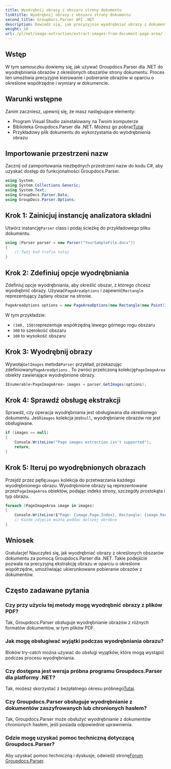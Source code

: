 ```yaml
---
title: Wyodrębnij obrazy z obszaru strony dokumentu
linktitle: Wyodrębnij obrazy z obszaru strony dokumentu
second_title: GroupDocs.Parser API .NET
description: Dowiedz się, jak precyzyjnie wyodrębniać obrazy z dokumentów za pomocą Groupdocs.Parser dla .NET. Dowiedz się, jak celować w określone obszary, aby uzyskać dokładną ekstrakcję obrazu.
weight: 10
url: /pl/net/image-extraction/extract-images-from-document-page-area/
---
```

## Wstęp
W tym samouczku dowiemy się, jak używać Groupdocs.Parser dla .NET do wyodrębniania obrazów z określonych obszarów strony dokumentu. Proces ten umożliwia precyzyjne kierowanie i pobieranie obrazów w oparciu o określone współrzędne i wymiary w dokumencie.
## Warunki wstępne
Zanim zaczniesz, upewnij się, że masz następujące elementy:
- Program Visual Studio zainstalowany na Twoim komputerze
-  Biblioteka Groupdocs.Parser dla .NET. Możesz go pobrać[Tutaj](https://releases.groupdocs.com/parser/net/)
- Przykładowy plik dokumentu do wykorzystania do wyodrębnienia obrazu
## Importowanie przestrzeni nazw
Zacznij od zaimportowania niezbędnych przestrzeni nazw do kodu C#, aby uzyskać dostęp do funkcjonalności Groupdocs.Parser.
```csharp
using System;
using System.Collections.Generic;
using System.Text;
using GroupDocs.Parser.Data;
using GroupDocs.Parser.Options;
```
## Krok 1: Zainicjuj instancję analizatora składni
 Utwórz instancję`Parser` class i podaj ścieżkę do przykładowego pliku dokumentu.
```csharp
using (Parser parser = new Parser("YourSampleFile.docx"))
{
    // Twój kod trafia tutaj
}
```
## Krok 2: Zdefiniuj opcje wyodrębniania
 Zdefiniuj opcje wyodrębniania, aby określić obszar, z którego chcesz wyodrębnić obrazy. Używać`PageAreaOptions` i zapewnić`Rectangle` reprezentujący żądany obszar na stronie.
```csharp
PageAreaOptions options = new PageAreaOptions(new Rectangle(new Point(340, 150), new Size(300, 100)));
```
W tym przykładzie:
- `(340, 150)`reprezentuje współrzędną lewego górnego rogu obszaru
- `300` to szerokość obszaru
- `100` to wysokość obszaru
## Krok 3: Wyodrębnij obrazy
 Wywołaj`GetImages` metoda`Parser` przykład, przekazując zdefiniowany`PageAreaOptions` . To zwróci przeliczoną kolekcję`PageImageArea` obiekty zawierające wyodrębnione obrazy.
```csharp
IEnumerable<PageImageArea> images = parser.GetImages(options);
```
## Krok 4: Sprawdź obsługę ekstrakcji
 Sprawdź, czy operacja wyodrębniania jest obsługiwana dla określonego dokumentu. Jeśli`images` kolekcja jest`null`, wyodrębnianie obrazów nie jest obsługiwane.
```csharp
if (images == null)
{
    Console.WriteLine("Page images extraction isn't supported");
    return;
}
```
## Krok 5: Iteruj po wyodrębnionych obrazach
 Przejdź przez pętlę`images` kolekcja do przetwarzania każdego wyodrębnionego obrazu. Wyodrębnione obrazy są reprezentowane przez`PageImageArea` obiektów, podając indeks strony, szczegóły prostokąta i typ obrazu.
```csharp
foreach (PageImageArea image in images)
{
    Console.WriteLine($"Page: {image.Page.Index}, Rectangle: {image.Rectangle}, Type: {image.FileType}");
    // Każde zdjęcie można poddać dalszej obróbce
}
```
## Wniosek
Gratulacje! Nauczyłeś się, jak wyodrębniać obrazy z określonych obszarów dokumentu za pomocą Groupdocs.Parser dla .NET. Takie podejście pozwala na precyzyjną ekstrakcję obrazu w oparciu o określone współrzędne, umożliwiając ukierunkowane pobieranie obrazów z dokumentów.

## Często zadawane pytania
### Czy przy użyciu tej metody mogę wyodrębnić obrazy z plików PDF?
Tak, Groupdocs.Parser obsługuje wyodrębnianie obrazów z różnych formatów dokumentów, w tym plików PDF.
### Jak mogę obsługiwać wyjątki podczas wyodrębniania obrazu?
Bloków try-catch można używać do obsługi wyjątków, które mogą wystąpić podczas procesu wyodrębniania.
### Czy dostępna jest wersja próbna programu Groupdocs.Parser dla platformy .NET?
 Tak, możesz skorzystać z bezpłatnego okresu próbnego[Tutaj](https://releases.groupdocs.com/).
### Czy Groupdocs.Parser obsługuje wyodrębnianie z dokumentów zaszyfrowanych lub chronionych hasłem?
Tak, Groupdocs.Parser może obsłużyć wyodrębnianie z dokumentów chronionych hasłem, jeśli posiada odpowiednie uprawnienia.
### Gdzie mogę uzyskać pomoc techniczną dotyczącą Groupdocs.Parser?
 Aby uzyskać pomoc techniczną i dyskusje, odwiedź stronę[Forum Groupdocs.Parser](https://forum.groupdocs.com/c/parser/17).